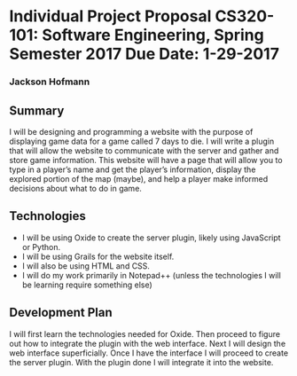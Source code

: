 # Individual Project Proposal CS320-101: Software Engineering, Spring Semester 2017 Due Date: 1-29-2017 

### Jackson Hofmann

## Summary
I will be designing and programming a website with the purpose of displaying game data for a game called 7 days to die. I will write a plugin that will allow the website to communicate with the server and gather and store game information. This website will have a page that will allow you to type in a player’s name and get the player’s information, display the explored portion of the map (maybe), and help a player make informed decisions about what to do in game.

## Technologies
* I will be using Oxide to create the server plugin, likely using JavaScript or Python.
* I will be using Grails for the website itself.
* I will also be using HTML and CSS.
* I will do my work primarily in Notepad++ (unless the technologies I will be learning require something else)

## Development Plan
I will first learn the technologies needed for Oxide. Then proceed to figure out how to integrate the plugin with the web interface. Next I will design the web interface superficially. Once I have the interface I will proceed to create the server plugin. With the plugin done I will integrate it into the website.
